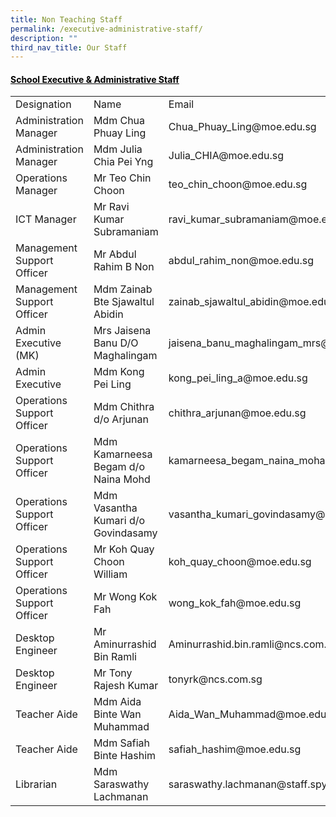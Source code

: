 ```yaml
---
title: Non Teaching Staff
permalink: /executive-administrative-staff/
description: ""
third_nav_title: Our Staff
---
```

<h4><span style="text-decoration: underline; color: #000000;">School Executive &amp; Administrative Staff</span></h4>
<table width="771">
<tbody>
<tr>
<td style="width: 142.391px;">Designation</td>
<td style="width: 241.125px;">Name</td>
<td style="width: 365.484px;">Email</td>
</tr>
<tr>
<td style="width: 142.391px;">Administration Manager</td>
<td style="width: 241.125px;">Mdm Chua Phuay Ling</td>
<td style="width: 365.484px;">Chua_Phuay_Ling@moe.edu.sg</td>
</tr>
<tr>
<td style="width: 142.391px;">Administration Manager</td>
<td style="width: 241.125px;">Mdm Julia Chia Pei Yng</td>
<td style="width: 365.484px;">Julia_CHIA@moe.edu.sg</td>
</tr>
<tr>
<td style="width: 142.391px;">Operations Manager</td>
<td style="width: 241.125px;">Mr Teo Chin Choon</td>
<td style="width: 365.484px;">teo_chin_choon@moe.edu.sg</td>
</tr>
<tr>
<td style="width: 142.391px;">ICT Manager</td>
<td style="width: 241.125px;">Mr Ravi Kumar Subramaniam</td>
<td style="width: 365.484px;">ravi_kumar_subramaniam@moe.edu.sg</td>
</tr>
<tr>
<td style="width: 142.391px;">Management Support Officer</td>
<td style="width: 241.125px;">Mr Abdul Rahim B Non</td>
<td style="width: 365.484px;">abdul_rahim_non@moe.edu.sg</td>
</tr>
<tr>
<td style="width: 142.391px;">Management Support Officer</td>
<td style="width: 241.125px;">Mdm Zainab Bte Sjawaltul Abidin</td>
<td style="width: 365.484px;">zainab_sjawaltul_abidin@moe.edu.sg</td>
</tr>
<tr>
<td style="width: 142.391px;">Admin Executive (MK)</td>
<td style="width: 241.125px;">Mrs Jaisena Banu D/O Maghalingam</td>
<td style="width: 365.484px;">jaisena_banu_maghalingam_mrs@moe.edu.sg</td>
</tr>
<tr>
<td style="width: 142.391px;">Admin Executive</td>
<td style="width: 241.125px;">Mdm Kong Pei Ling</td>
<td style="width: 365.484px;">kong_pei_ling_a@moe.edu.sg</td>
</tr>
<tr>
<td style="width: 142.391px;">Operations Support Officer&nbsp;</td>
<td style="width: 241.125px;">Mdm Chithra d/o Arjunan</td>
<td style="width: 365.484px;">chithra_arjunan@moe.edu.sg</td>
</tr>
<tr>
<td style="width: 142.391px;">Operations Support Officer&nbsp;</td>
<td style="width: 241.125px;">Mdm Kamarneesa Begam d/o Naina Mohd</td>
<td style="width: 365.484px;">kamarneesa_begam_naina_mohamed@moe.edu.sg</td>
</tr>
<tr>
<td style="width: 142.391px;">Operations Support Officer&nbsp;</td>
<td style="width: 241.125px;">Mdm Vasantha Kumari d/o Govindasamy</td>
<td style="width: 365.484px;">vasantha_kumari_govindasamy@moe.edu.sg</td>
</tr>
<tr>
<td style="width: 142.391px;">Operations Support Officer&nbsp;</td>
<td style="width: 241.125px;">Mr Koh Quay Choon William</td>
<td style="width: 365.484px;">koh_quay_choon@moe.edu.sg</td>
</tr>
<tr>
<td style="width: 142.391px;">Operations Support Officer&nbsp;</td>
<td style="width: 241.125px;">Mr Wong Kok Fah&nbsp;</td>
<td style="width: 365.484px;">wong_kok_fah@moe.edu.sg</td>
</tr>
<tr>
<td style="width: 142.391px;">Desktop Engineer&nbsp;</td>
<td style="width: 241.125px;">Mr Aminurrashid Bin Ramli</td>
<td style="width: 365.484px;">Aminurrashid.bin.ramli@ncs.com.sg</td>
</tr>
<tr>
<td style="width: 142.391px;">Desktop Engineer&nbsp;</td>
<td style="width: 241.125px;">Mr Tony Rajesh Kumar</td>
<td style="width: 365.484px;">tonyrk@ncs.com.sg</td>
</tr>
<tr>
<td style="width: 142.391px;">Teacher Aide</td>
<td style="width: 241.125px;">Mdm Aida Binte Wan Muhammad</td>
<td style="width: 365.484px;">Aida_Wan_Muhammad@moe.edu.sg</td>
</tr>
<tr>
<td style="width: 142.391px;">Teacher Aide</td>
<td style="width: 241.125px;">Mdm Safiah Binte Hashim</td>
<td style="width: 365.484px;">safiah_hashim@moe.edu.sg</td>
</tr>
<tr>
<td style="width: 142.391px;">Librarian</td>
<td style="width: 241.125px;">Mdm Saraswathy Lachmanan</td>
<td style="width: 365.484px;">saraswathy.lachmanan@staff.spydus.com.sg</td>
</tr>
</tbody>
</table>